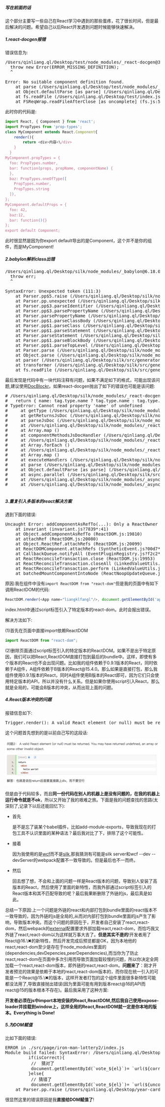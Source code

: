 ##### 写在前面的话
这个部分主要写一些自己在React学习中遇到的那些蛋疼，花了很长时间，但是最后解决的问题。希望自己以后React开发遇到问题时候能够快速解决。

##### 1.react-docgen报错
错误信息为:
<pre>
/Users/qinliang.ql/Desktop/test/node_modules/_react-docgen@3.0.0-beta9@react-docgen/dist/parse.js:78
  throw new Error(ERROR_MISSING_DEFINITION);
  ^

Error: No suitable component definition found.
    at parse (/Users/qinliang.ql/Desktop/test/node_modules/_react-docgen@3.0.0-beta9@react-docgen/dist/parse.js:78:9)
    at Object.defaultParse [as parse] (/Users/qinliang.ql/Desktop/test/node_modules/_react-docgen@3.0.0-beta9@react-docgen/dist/main.js:66:30)
    at fs.readFile (/Users/qinliang.ql/Desktop/test/index.js:10:35)
    at FSReqWrap.readFileAfterClose [as oncomplete] (fs.js:511:3)
</pre>

此时你的代码是:

```js
import React, { Component } from 'react';
import PropTypes from 'prop-types';
class MyComponent extends React.Component{
    render(){
        return <div>内容<\/div>
    }
  }
MyComponent.propTypes = {
  foo: PropTypes.number,
  bar: function(props, propName, componentName) {
  },
  baz: PropTypes.oneOfType([
    PropTypes.number,
    PropTypes.string
  ]),
};
MyComponent.defaultProps = {
  foo: 42,
  baz:12,
  bar: function(){}
};
export default Component;
```
此时很显然是因为你export default导出的是Component，这个并不是你的组件，而是MyComponent!

##### 2.babylon解析class出错
<pre>
/Users/qinliang.ql/Desktop/silk/node_modules/_babylon@6.18.0@babylon/lib/index.js:4457
  throw err;
  ^

SyntaxError: Unexpected token (111:3)
    at Parser.pp$5.raise (/Users/qinliang.ql/Desktop/silk/node_modules/_babylon@6.18.0@babylon/lib/index.js:4454:13)
    at Parser.pp.unexpected (/Users/qinliang.ql/Desktop/silk/node_modules/_babylon@6.18.0@babylon/lib/index.js:1761:8)
    at Parser.pp$3.parseIdentifier (/Users/qinliang.ql/Desktop/silk/node_modules/_babylon@6.18.0@babylon/lib/index.js:4332:10)
    at Parser.pp$3.parsePropertyName (/Users/qinliang.ql/Desktop/silk/node_modules/_babylon@6.18.0@babylon/lib/index.js:4156:96)
    at Parser.parsePropertyName (/Users/qinliang.ql/Desktop/silk/node_modules/_babylon@6.18.0@babylon/lib/index.js:6229:23)
    at Parser.pp$1.parseClassBody (/Users/qinliang.ql/Desktop/silk/node_modules/_babylon@6.18.0@babylon/lib/index.js:2483:12)
    at Parser.pp$1.parseClass (/Users/qinliang.ql/Desktop/silk/node_modules/_babylon@6.18.0@babylon/lib/index.js:2406:8)
    at Parser.pp$1.parseStatement (/Users/qinliang.ql/Desktop/silk/node_modules/_babylon@6.18.0@babylon/lib/index.js:1843:19)
    at Parser.parseStatement (/Users/qinliang.ql/Desktop/silk/node_modules/_babylon@6.18.0@babylon/lib/index.js:5910:22)
    at Parser.pp$1.parseBlockBody (/Users/qinliang.ql/Desktop/silk/node_modules/_babylon@6.18.0@babylon/lib/index.js:2268:21)
    at Parser.pp$1.parseTopLevel (/Users/qinliang.ql/Desktop/silk/node_modules/_babylon@6.18.0@babylon/lib/index.js:1778:8)
    at Parser.parse (/Users/qinliang.ql/Desktop/silk/node_modules/_babylon@6.18.0@babylon/lib/index.js:1673:17)
    at Object.parse (/Users/qinliang.ql/Desktop/silk/node_modules/_babylon@6.18.0@babylon/lib/index.js:7305:37)
    at parser (/Users/qinliang.ql/Desktop/silk/src/generator/generators/readme/utils/transform_index.js:7:18)
    at transformer (/Users/qinliang.ql/Desktop/silk/src/generator/generators/readme/utils/transform_index.js:76:20)
    at fs.readFile (/Users/qinliang.ql/Desktop/silk/src/generator/generators/readme/utils/build.js:161:40)
</pre>
最后发现是代码中有一块代码注释有问题，如果不满足如下的格式，可能出现该问题,建议使用[DocBlockr](https://github.com/spadgos/sublime-jsdocs)。如果react-docgen抛出了如下的错误也可能是该问题:

<pre>
# /Users/qinliang.ql/Desktop/silk/node_modules/_react-docgen@2.20.1@react-docgen/dist/utils/parseJsDoc.js:26
#   return { name: tag.type.name ? tag.type.name : tag.type.expression.name };
# TypeError: Cannot read property 'name' of undefined
#     at getType (/Users/qinliang.ql/Desktop/silk/node_modules/_react-docgen@2.20.1@react-docgen/dist/utils/parseJsDoc.js:26:70)
#     at getReturnsJsDoc (/Users/qinliang.ql/Desktop/silk/node_modules/_react-docgen@2.20.1@react-docgen/dist/utils/parseJsDoc.js:53:13)
#     at parseJsDoc (/Users/qinliang.ql/Desktop/silk/node_modules/_react-docgen@2.20.1@react-docgen/dist/utils/parseJsDoc.js:82:14)
#     at /Users/qinliang.ql/Desktop/silk/node_modules/_react-docgen@2.20.1@react-docgen/dist/handlers/componentMethodsJsDocHandler.js:58:42
#     at Array.map (<anonymous>)
#     at componentMethodsJsDocHandler (/Users/qinliang.ql/Desktop/silk/node_modules/_react-docgen@2.20.1@react-docgen/dist/handlers/componentMethodsJsDocHandler.js:53:21)
#     at /Users/qinliang.ql/Desktop/silk/node_modules/_react-docgen@2.20.1@react-docgen/dist/parse.js:45:14
#     at Array.forEach (<anonymous>)
#     at /Users/qinliang.ql/Desktop/silk/node_modules/_react-docgen@2.20.1@react-docgen/dist/parse.js:44:14
#     at Array.map (<anonymous>)
#     at executeHandlers (/Users/qinliang.ql/Desktop/silk/node_modules/_react-docgen@2.20.1@react-docgen/dist/parse.js:42:31)
#     at parse (/Users/qinliang.ql/Desktop/silk/node_modules/_react-docgen@2.20.1@react-docgen/dist/parse.js:81:12)
#     at Object.defaultParse [as parse] (/Users/qinliang.ql/Desktop/silk/node_modules/_react-docgen@2.20.1@react-docgen/dist/main.js:66:30)
#     at async.parallel (/Users/qinliang.ql/Desktop/silk/src/generator/generators/readme/utils/build.js:191:43)
#     at /Users/qinliang.ql/Desktop/silk/node_modules/_async@2.6.0@async/dist/async.js:3874:9
#     at /Users/qinliang.ql/Desktop/silk/node_modules/_async@2.6.0@async/dist/async.js:473:16

</pre>


##### 3.重复引入多版本的react解决方案
遇到下面的错误:
<pre>
Uncaught Error: addComponentAsRefTo(...): Only a ReactOwner can have refs. You might be adding a ref to a component that was not created inside a component's `render` method, or you have multiple copies of React loaded (details: https://fb.me/react-refs-must-have-owner).
    at invariant (invariant.js?7839*:41)
    at Object.addComponentAsRefTo (ReactDOM.js:19810)
    at attachRef (ReactDOM.js:20080)
    at Object.ReactRef.attachRefs (ReactDOM.js:20099)
    at ReactDOMComponent.attachRefs (SyntheticEvent.js?00d7*:118)
    at CallbackQueue.notifyAll (EventPluginRegistry.js?f2c2*:214)
    at ReactReconcileTransaction.close (ReactDOM.js:19953)
    at ReactReconcileTransaction.closeAll (LinkedValueUtils.js?98bc*:67)
    at ReactReconcileTransaction.perform (LinkedValueUtils.js?98bc*:14)
    at batchedMountComponentIntoNode (ReactNoopUpdateQueue.js?4a11*:78)
</pre>

原因:我在组件中没有`import ReactDOM from "react-dom"`但是我的页面中有如下调用ReactDOM的代码:
```js
ReactDOM.render(<App name="liangklfangl"/>, document.getElementById('app'));
```
index.html中通过script标签引入了特定版本的react-dom。此时会报出错误。

解决方法如下:

(1)首先在页面中直接import依赖ReactDOM
```js
import ReactDOM from "react-dom";
```

(2)删除页面通过script标签引入的特定版本的ReactDOM。如果不是出于特定原因，我们可以把React,ReactDOM直接打包到最后的bundle中。这样，即使有多个版本的React也不会出现问题。比如我的组件依赖于0.9.1版本的React，同时依赖于A组件，A组件依赖于B版本的React\@15.4.0。那么如果是直接打包，那么我组件使用0.9.1版本的React，同时A组件使用B版本的React即可，因为它们只会使用特定版本的API，所以并没有什么关系。但是如果你使用script引入React，那么就是全局的，可能会B版本的冲突，从而出现上面的问题。

##### 4.React版本冲突的问题
报错信息如下:
<pre>
Trigger.render(): A valid React element (or null) must be returned. You may have returned undefined, an array or some other invalid object.
</pre>

这个问题首先想到的是以前自己写的这段话:

![](./images/duplicate.png)

但是由于代码较多，而且**同一份代码在别人的机器上是没有问题的，在我的机器上运行命令就是不ok**，所以又开始了我的艰难之旅。下面是我的问题查找的思路(太深刻了,记录下以后还能回忆下):

- 首先
  
  是不是忘了装某个babel插件，比如add-module-exports，导致我现在的打包工具不认识里面的某种语法？最后我对比了下，排除了这个可能性。

- 接着
 
  因为我使用的是[wcf](https://github.com/liangklfangl/wcf)而不是[silk](https://github.com/shaozj/silk),那我猜测有可能是silk server和wcf --dev --devServer的webpack配置不一致导致的。但是最后也不一而终。

- 然后
  
  回去想了想，不会和上面的问题一样是React版本的问题，导致别人安装了高版本的React，然后使用了里面的新特性，而我外部通过script标签引入的React版本和其不匹配导致的呢？最后我果断删除了外链的js，最后真是如此。

总结一下原因:上一个问题是外链的react和内部打包到bundle里面的react版本不一致导致的，因为外链的js是全局的,从而对内部打包到bundle里面的js产生了影响，导致版本冲突。而这个问题的原因在于，开发者自己安装了react,react-dom，然后webpack的[external](https://github.com/liangklfangl/react-article-bucket)配置要求外部加载react,react-dom，而恰巧我又外链了react,react-dom以为这样就万事大吉了。**但是其实不是的**!开发者用了React@16.\✖的新特性，然后开发完成后预览都是OK，因为本地他的react,react-dom️至少是存在于node_modules里面的(dependencies,devDepencies,peerDependencies),而当你为了防止react,react-dom在页面中多次引用而导致页面加载较慢的问题，所以你决定全网加载一个react,react-dom版本，即外链的react,react-dom。**问题来了**：刚才开发者预览的效果是依赖于本地的react,react-dom版本的，而你现在统一引入的可能是一个React@15.\✖的版本，这样开发者打包的这个组件里面很多新特性可能都没法用了,导致直接抛出错误(因为里面可能有用到版本react@16的API而react@15的版本根本不存在)。️最后我采用了这种方案:

**开发者必须在js中import本地安装的React,ReactDOM,然后我自己使用expose-loader并挂载到window上，这样全局的React,ReactDOM就一定是你本地的版本。Everything is Done!**

##### 5.为DOM赋值
比如下面的错误:
<pre>
ERROR in ./src/page/iron-man-lottery2/index.js
Module build failed: SyntaxError: /Users/qinliang.ql/Desktop/year-card-lottery/src/page/iron-man-lottery2/index.js: Assigning to rvalue (1562:10)
         if(isCorrect){
          //  猜对了
          document.getElementById(`vote_${el}`)= `url(${correct})`;
         }else{
          // 猜错了
          document.getElementById(`vote_${el}`)= `url(${uncorrect})`;
    at Parser.pp.raise (/Users/qinliang.ql/Desktop/year-card-lottery/node_modules/_babylon@5.8.38@babylon/lib/parser/location.js:24:13)
</pre>
很显然这里的错误原因是我**直接给DOM赋值了**!

